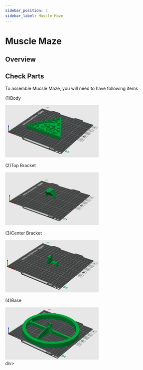 ```yaml
---
sidebar_position: 3
sidebar_label: Muscle Maze
---
```


# Muscle Maze #

## Overview ##

## Check Parts ##
To assemble Mucsle Maze, you will need to have following items

(1)Body
<div>
  <img src="Maze.png" alt="Maze" width="300">
</div>

(2)Top Bracket
<div>
  <img src="Top_Bracket.png" alt="Top Bracket" width="300">
</div>

(3)Center Bracket
<div>
  <img src="Center_Bracket.png" alt="Center Bracket" width="300">
</div>

(4)Base
<div>
  <img src="Base.png" alt="Base" width="300">
</div>div>

